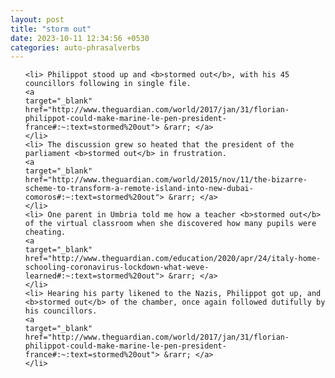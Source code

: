 ```yaml
---
layout: post
title: "storm out"
date: 2023-10-11 12:34:56 +0530
categories: auto-phrasalverbs
---
```

<ol>

    <li> Philippot stood up and <b>stormed out</b>, with his 45 councillors following in single file.
    <a 
    target="_blank" 
    href="http://www.theguardian.com/world/2017/jan/31/florian-philippot-could-make-marine-le-pen-president-france#:~:text=stormed%20out"> &rarr; </a>
    </li>
    <li> The discussion grew so heated that the president of the parliament <b>stormed out</b> in frustration.
    <a 
    target="_blank" 
    href="http://www.theguardian.com/world/2015/nov/11/the-bizarre-scheme-to-transform-a-remote-island-into-new-dubai-comoros#:~:text=stormed%20out"> &rarr; </a>
    </li>
    <li> One parent in Umbria told me how a teacher <b>stormed out</b> of the virtual classroom when she discovered how many pupils were cheating.
    <a 
    target="_blank" 
    href="http://www.theguardian.com/education/2020/apr/24/italy-home-schooling-coronavirus-lockdown-what-weve-learned#:~:text=stormed%20out"> &rarr; </a>
    </li>
    <li> Hearing his party likened to the Nazis, Philippot got up, and <b>stormed out</b> of the chamber, once again followed dutifully by his councillors.
    <a 
    target="_blank" 
    href="http://www.theguardian.com/world/2017/jan/31/florian-philippot-could-make-marine-le-pen-president-france#:~:text=stormed%20out"> &rarr; </a>
    </li>